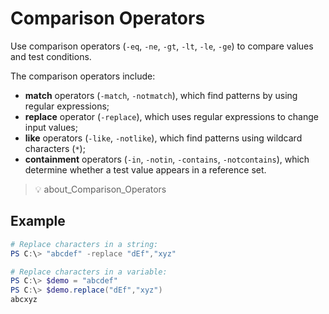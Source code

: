 # Comparison Operators

Use comparison operators (`-eq`, `-ne`, `-gt`, `-lt`, `-le`, `-ge`) to compare values and test conditions.

The comparison operators include:

- **match** operators (`-match`, `-notmatch`), which find patterns by using regular expressions;
- **replace** operator (`-replace`), which uses regular expressions to change input values;
- **like** operators (`-like`, `-notlike`), which find patterns using wildcard characters (`*`);
- **containment** operators (`-in`, `-notin`, `-contains`, `-notcontains`), which determine whether a test value appears in a reference set.

> 💡 about_Comparison_Operators

## Example

```powershell
# Replace characters in a string:
PS C:\> "abcdef" -replace "dEf","xyz"

# Replace characters in a variable:
PS C:\> $demo = "abcdef"
PS C:\> $demo.replace("dEf","xyz")
abcxyz
```